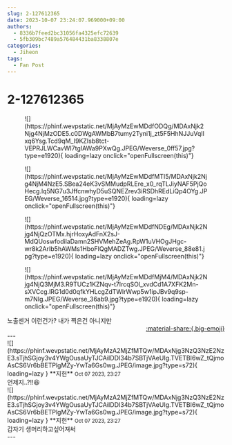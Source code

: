 ```yaml
---
slug: 2-127612365
date: 2023-10-07 23:24:07.969000+09:00
authors:
  - 8336b7feed2bc31056fa4325efc72639
  - 5fb309bc7489a576484431ba8338807e
categories:
  - Jiheon
tags:
  - Fan Post
---
```


# 2-127612365

<div class="post-container" markdown="1">
<div class="content-container md-sidebar__scrollwrap" markdown="1">


<figure markdown="1">
![](https://phinf.wevpstatic.net/MjAyMzEwMDdfODQg/MDAxNjk2Njg4NjMzODE5.c0DWgAWMbB7tumy2Tyni1j_zt5F5HhNJJuVqIlxq6Ysg.Tcd9qM_I9KZIsb8tct-VEPRJLWCavWI7tgIAWa9PXwQg.JPEG/Weverse_0ff57.jpg?type=e1920){ loading=lazy onclick="openFullscreen(this)"}
</figure>

<figure markdown="1">
![](https://phinf.wevpstatic.net/MjAyMzEwMDdfMTI5/MDAxNjk2Njg4NjM4NzE5.SBea24eK3vSMMudpRLEre_x0_rqTLJiyNAF5PjQoHecg.lq5NG7u3JffcnwhyD5uSQNEZrev3iRSDhREdLiQp4OYg.JPEG/Weverse_16514.jpg?type=e1920){ loading=lazy onclick="openFullscreen(this)"}
</figure>

<figure markdown="1">
![](https://phinf.wevpstatic.net/MjAyMzEwMDdfNDEg/MDAxNjk2Njg4NjQzOTMx.hjrHoxyAdFnX2sJ-MdQUoswfodilaDamn2SHVMehZeAg.RpW1uVHOgJHgc-wr8k2ArIb5hAWMs1HboFIQgMADZTwg.JPEG/Weverse_88e81.jpg?type=e1920){ loading=lazy onclick="openFullscreen(this)"}
</figure>

<figure markdown="1">
![](https://phinf.wevpstatic.net/MjAyMzEwMDdfMjM4/MDAxNjk2Njg4NjQ3MjM3.R9TUCz1KZNqv-t7lrcqSOl_xvdCd1A7XFK2Mn-sXVCcg.lRG1d0d0qfkYHLcgZdTWlrWwp5w1ipJBv9q9sp-m7NIg.JPEG/Weverse_36ab9.jpg?type=e1920){ loading=lazy onclick="openFullscreen(this)"}
</figure>
노출센거 이런건가? 내가 찍은건 아니지만

</div>
</div>

<div style="text-align: right;" markdown="1">
<a href="https://weverse.io/fromis9/fanpost/2-127612365" style="text-align: right;">:material-share:{.big-emoji}</a>
</div>
---

<div class="comments-container md-sidebar__scrollwrap" markdown="1">
<div class="comment" markdown="1">
<div class='id-container' markdown="1">
![](https://phinf.wevpstatic.net/MjAyMzA2MjZfMTQw/MDAxNjg3NzQ3NzE2NzE3.sTjhSGjoy3v4YWgOusaUyTJCAiIDDI34b7SBTjVAeUIg.TVETBI6wZ_tQjmoAsCS6Vr6bBETPlgMZy-YwTa6Gs0wg.JPEG/image.jpg?type=s72){ loading=lazy }
**<span class="artist">지헌</span>** <small>Oct 07 2023, 23:27</small><br>
</div>
<div class='comment-body' markdown="1">
언제지..?!!😆
</div>
</div>
<div class="comment" markdown="1">
<div class='id-container' markdown="1">
![](https://phinf.wevpstatic.net/MjAyMzA2MjZfMTQw/MDAxNjg3NzQ3NzE2NzE3.sTjhSGjoy3v4YWgOusaUyTJCAiIDDI34b7SBTjVAeUIg.TVETBI6wZ_tQjmoAsCS6Vr6bBETPlgMZy-YwTa6Gs0wg.JPEG/image.jpg?type=s72){ loading=lazy }
**<span class="artist">지헌</span>** <small>Oct 07 2023, 23:27</small><br>
</div>
<div class='comment-body' markdown="1">
갑자기 생머리하고싶어져써
</div>
</div>
</div>
---
